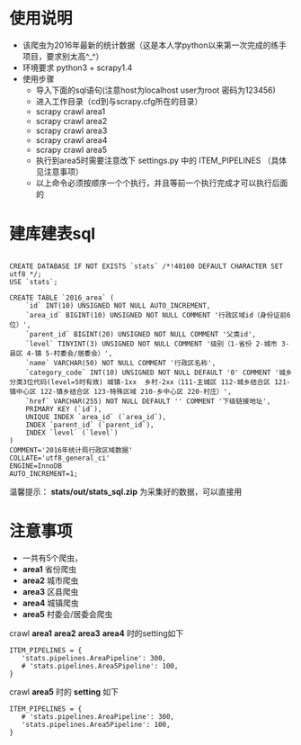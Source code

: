 # 使用说明
- 该爬虫为2016年最新的统计数据（这是本人学python以来第一次完成的练手项目，要求别太高^_^）
- 环境要求 python3 + scrapy1.4 
- 使用步骤
    - 导入下面的sql语句(注意host为localhost user为root 密码为123456)
    - 进入工作目录（cd到与scrapy.cfg所在的目录）
    - scrapy crawl area1
    - scrapy crawl area2
    - scrapy crawl area3
    - scrapy crawl area4
    - scrapy crawl area5
    - 执行到area5时需要注意改下 settings.py 中的 ITEM_PIPELINES （具体见注意事项）
    - 以上命令必须按顺序一个个执行，并且等前一个执行完成才可以执行后面的



# 建库建表sql
```

CREATE DATABASE IF NOT EXISTS `stats` /*!40100 DEFAULT CHARACTER SET utf8 */;
USE `stats`;

CREATE TABLE `2016_area` (
	`id` INT(10) UNSIGNED NOT NULL AUTO_INCREMENT,
	`area_id` BIGINT(10) UNSIGNED NOT NULL COMMENT '行政区域id（身份证前6位）',
	`parent_id` BIGINT(20) UNSIGNED NOT NULL COMMENT '父类id',
	`level` TINYINT(3) UNSIGNED NOT NULL COMMENT '级别（1-省份 2-城市 3-县区 4-镇 5-村委会/居委会）',
	`name` VARCHAR(50) NOT NULL COMMENT '行政区名称',
	`category_code` INT(10) UNSIGNED NOT NULL DEFAULT '0' COMMENT '城乡分类3位代码(level=5时有效) 城镇-1xx  乡村-2xx（111-主城区 112-城乡结合区 121-镇中心区 122-镇乡结合区 123-特殊区域 210-乡中心区 220-村庄）',
	`href` VARCHAR(255) NOT NULL DEFAULT '' COMMENT '下级链接地址',
	PRIMARY KEY (`id`),
	UNIQUE INDEX `area_id` (`area_id`),
	INDEX `parent_id` (`parent_id`),
	INDEX `level` (`level`)
)
COMMENT='2016年统计局行政区域数据'
COLLATE='utf8_general_ci'
ENGINE=InnoDB
AUTO_INCREMENT=1;
```
温馨提示： **stats/out/stats_sql.zip** 为采集好的数据，可以直接用
# 注意事项
- 一共有5个爬虫，
- **area1** 省份爬虫
- **area2** 城市爬虫
- **area3** 区县爬虫
- **area4** 城镇爬虫
- **area5** 村委会/居委会爬虫
 
crawl **area1** **area2** **area3** **area4** 时的setting如下
```
ITEM_PIPELINES = {
   'stats.pipelines.AreaPipeline': 300,
   # 'stats.pipelines.Area5Pipeline': 100,
}
```
crawl  **area5** 时的 **setting** 如下
```
ITEM_PIPELINES = {
   # 'stats.pipelines.AreaPipeline': 300,
   'stats.pipelines.Area5Pipeline': 100,
}
```